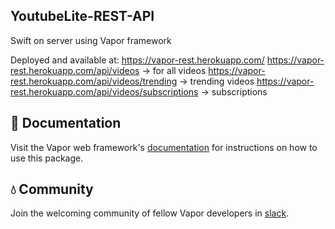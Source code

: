 ## YoutubeLite-REST-API

Swift on server using Vapor framework

Deployed and available at:
https://vapor-rest.herokuapp.com/
https://vapor-rest.herokuapp.com/api/videos -> for all videos 
https://vapor-rest.herokuapp.com/api/videos/trending -> trending videos 
https://vapor-rest.herokuapp.com/api/videos/subscriptions -> subscriptions  

## 📖 Documentation

Visit the Vapor web framework's [documentation](http://docs.vapor.codes) for instructions on how to use this package.

## 💧 Community

Join the welcoming community of fellow Vapor developers in [slack](http://vapor.team).
